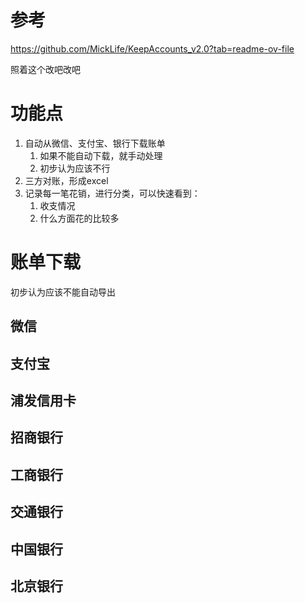 # 参考

https://github.com/MickLife/KeepAccounts_v2.0?tab=readme-ov-file

照着这个改吧改吧

# 功能点

1. 自动从微信、支付宝、银行下载账单
   1. 如果不能自动下载，就手动处理
   2. 初步认为应该不行
2. 三方对账，形成excel
3. 记录每一笔花销，进行分类，可以快速看到：
   1. 收支情况
   2. 什么方面花的比较多

# 账单下载

初步认为应该不能自动导出

## 微信

## 支付宝

## 浦发信用卡

## 招商银行

## 工商银行

## 交通银行

## 中国银行

## 北京银行

